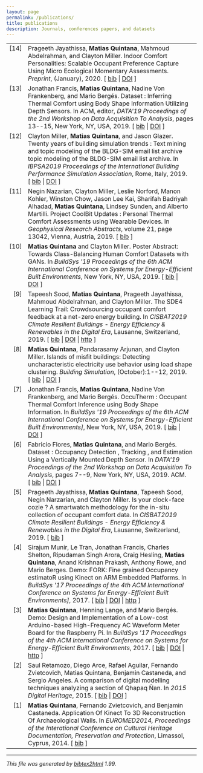 ```yaml
---
layout: page
permalink: /publications/
title: publications
description: Journals, conferences papers, and datasets
---
```

<html>

<head>
<title>Publications</title>
</head>

<body>

<!-- This document was automatically generated with bibtex2html 1.99
     (see http://www.lri.fr/~filliatr/bibtex2html/),
     with the following command:
     bibtex2html --revkeys --sort-by-date -r --no-abstract --no-keywords -o _pages/publications /Users/matias/Dropbox/MendeleyBibTeX/Publications.bib  -->


<table>

<tr valign="top">
<td align="right" class="bibtexnumber">
[<a name="Jayathissa2020">14</a>]
</td>
<td class="bibtexitem">
Prageeth Jayathissa, <strong>Matias Quintana</strong>, Mahmoud Abdelrahman, and Clayton Miller.
 Indoor Comfort Personalities: Scalable Occupant Preference Capture
  Using Micro Ecological Momentary Assessments.
 <em>Preprint</em>, (January), 2020.
[&nbsp;<a href="publications_bib/#Jayathissa2020">bib</a>&nbsp;| 
<a href="http://dx.doi.org/10.13140/RG.2.2.24901.60644">DOI</a>&nbsp;]

</td>
</tr>


<tr valign="top">
<td align="right" class="bibtexnumber">
[<a name="Francis2019_dataset">13</a>]
</td>
<td class="bibtexitem">
Jonathan Francis, <strong>Matias Quintana</strong>, Nadine&nbsp;Von Frankenberg, and Mario
  Berg&eacute;s.
 Dataset : Inferring Thermal Comfort using Body Shape Information
  Utilizing Depth Sensors.
 In ACM, editor, <em>DATA'19 Proceedings of the 2nd Workshop on Data
  Acquisition To Analysis</em>, pages 13--15, New York, NY, USA, 2019.
[&nbsp;<a href="publications_bib/#Francis2019_dataset">bib</a>&nbsp;| 
<a href="http://dx.doi.org/10.1145/3359427.3361915">DOI</a>&nbsp;]

</td>
</tr>


<tr valign="top">
<td align="right" class="bibtexnumber">
[<a name="Miller2019">12</a>]
</td>
<td class="bibtexitem">
Clayton Miller, <strong>Matias Quintana</strong>, and Jason Glazer.
 Twenty years of building simulation trends : Text mining and topic
  modeling of the BLDG-SIM email list archive topic modeling of the BLDG-SIM
  email list archive.
 In <em>IBPSA2019 Proceedings of the International Building
  Performance Simulation Association</em>, Rome, Italy, 2019.
[&nbsp;<a href="publications_bib/#Miller2019">bib</a>&nbsp;| 
<a href="http://dx.doi.org/10.13140/RG.2.2.24955.46885">DOI</a>&nbsp;]

</td>
</tr>


<tr valign="top">
<td align="right" class="bibtexnumber">
[<a name="Nazarian2019a">11</a>]
</td>
<td class="bibtexitem">
Negin Nazarian, Clayton Miller, Leslie Norford, Manon Kohler, Winston Chow,
  Jason&nbsp;Lee Kai, Sharifah&nbsp;Badriyah Alhadad, <strong>Matias Quintana</strong>, Lindsey Sunden,
  and Alberto Martilli.
 Project CoolBit Updates : Personal Thermal Comfort Assessments using
  Wearable Devices.
 In <em>Geophysical Research Abstracts</em>, volume&nbsp;21, page 13042,
  Vienna, Austria, 2019.
[&nbsp;<a href="publications_bib/#Nazarian2019a">bib</a>&nbsp;]

</td>
</tr>


<tr valign="top">
<td align="right" class="bibtexnumber">
[<a name="GAN-Quintana2019">10</a>]
</td>
<td class="bibtexitem">
<strong>Matias Quintana</strong> and Clayton Miller.
 Poster Abstract: Towards Class-Balancing Human Comfort Datasets with
  GANs.
 In <em>BuildSys '19 Proceedings of the 6th ACM International
  Conference on Systems for Energy-Efficient Built Environments</em>, New York, NY,
  USA, 2019.
[&nbsp;<a href="publications_bib/#GAN-Quintana2019">bib</a>&nbsp;| 
<a href="http://dx.doi.org/10.1145/3360322.3361016">DOI</a>&nbsp;]

</td>
</tr>


<tr valign="top">
<td align="right" class="bibtexnumber">
[<a name="Sood2019">9</a>]
</td>
<td class="bibtexitem">
Tapeesh Sood, <strong>Matias Quintana</strong>, Prageeth Jayathissa, Mahmoud Abdelrahman, and
  Clayton Miller.
 The SDE4 Learning Trail: Crowdsourcing occupant comfort feedback at
  a net-zero energy building.
 In <em>CISBAT2019 Climate Resilient Buildings - Energy Efficiency
  &amp; Renewables in the Digital Era</em>, Lausanne, Switzerland, 2019.
[&nbsp;<a href="publications_bib/#Sood2019">bib</a>&nbsp;| 
<a href="http://dx.doi.org/10.13140/RG.2.2.33265.12644">DOI</a>&nbsp;| 
<a href="http://learningtrail.me/">http</a>&nbsp;]

</td>
</tr>


<tr valign="top">
<td align="right" class="bibtexnumber">
[<a name="Quintana2019">8</a>]
</td>
<td class="bibtexitem">
<strong>Matias Quintana</strong>, Pandarasamy Arjunan, and Clayton Miller.
 Islands of misfit buildings: Detecting uncharacteristic electricity
  use behavior using load shape clustering.
 <em>Building Simulation</em>, (October):1--12, 2019.
[&nbsp;<a href="publications_bib/#Quintana2019">bib</a>&nbsp;| 
<a href="http://dx.doi.org/10.13140/RG.2.2.11489.86883">DOI</a>&nbsp;]

</td>
</tr>


<tr valign="top">
<td align="right" class="bibtexnumber">
[<a name="tcs2019">7</a>]
</td>
<td class="bibtexitem">
Jonathan Francis, <strong>Matias Quintana</strong>, Nadine&nbsp;Von Frankenberg, and Mario
  Berg&eacute;s.
 OccuTherm : Occupant Thermal Comfort Inference using Body Shape
  Information.
 In <em>BuildSys '19 Proceedings of the 6th ACM International
  Conference on Systems for Energy-Efficient Built Environments]</em>, New York,
  NY, USA, 2019.
[&nbsp;<a href="publications_bib/#tcs2019">bib</a>&nbsp;| 
<a href="http://dx.doi.org/10.1145/3360322.3360858">DOI</a>&nbsp;]

</td>
</tr>


<tr valign="top">
<td align="right" class="bibtexnumber">
[<a name="Flores2019">6</a>]
</td>
<td class="bibtexitem">
Fabricio Flores, <strong>Matias Quintana</strong>, and Mario Berg&eacute;s.
 Dataset : Occupancy Detection , Tracking , and Estimation Using a
  Vertically Mounted Depth Sensor.
 In <em>DATA'19 Proceedings of the 2nd Workshop on Data Acquisition
  To Analysis</em>, pages 7--9, New York, NY, USA, 2019. ACM.
[&nbsp;<a href="publications_bib/#Flores2019">bib</a>&nbsp;| 
<a href="http://dx.doi.org/10.1145/3359427.3361916">DOI</a>&nbsp;]

</td>
</tr>


<tr valign="top">
<td align="right" class="bibtexnumber">
[<a name="cozie">5</a>]
</td>
<td class="bibtexitem">
Prageeth Jayathissa, <strong>Matias Quintana</strong>, Tapeesh Sood, Negin Narzarian, and
  Clayton Miller.
 Is your clock-face cozie ? A smartwatch methodology for the in-situ
  collection of occupant comfort data.
 In <em>CISBAT2019 Climate Resilient Buildings - Energy Efficiency
  &amp; Renewables in the Digital Era</em>, Lausanne, Switzerland, 2019.
[&nbsp;<a href="publications_bib/#cozie">bib</a>&nbsp;]

</td>
</tr>


<tr valign="top">
<td align="right" class="bibtexnumber">
[<a name="Munir2017_demo">4</a>]
</td>
<td class="bibtexitem">
Sirajum Munir, Le&nbsp;Tran, Jonathan Francis, Charles Shelton, Ripudaman Singh
  Arora, Craig Hesling, <strong>Matias Quintana</strong>, Anand Krishnan Prakash, Anthony
  Rowe, and Mario Berges.
 Demo: FORK: Fine grained Occupancy estimatoR using Kinect on ARM
  Embedded Platforms.
 In <em>BuildSys '17 Proceedings of the 4th ACM International
  Conference on Systems for Energy-Efficient Built Environments]</em>, 2017.
[&nbsp;<a href="publications_bib/#Munir2017_demo">bib</a>&nbsp;| 
<a href="http://dx.doi.org/10.1145/3137133.3141461">DOI</a>&nbsp;| 
<a href="https://doi.org/10.1145/3137133.3141461">http</a>&nbsp;]

</td>
</tr>


<tr valign="top">
<td align="right" class="bibtexnumber">
[<a name="Quintana">3</a>]
</td>
<td class="bibtexitem">
<strong>Matias Quintana</strong>, Henning Lange, and Mario Berg&eacute;s.
 Demo: Design and Implementation of a Low-cost Arduino-based
  High-Frequency AC Waveform Meter Board for the Raspberry Pi.
 In <em>BuildSys '17 Proceedings of the 4th ACM International
  Conference on Systems for Energy-Efficient Built Environments</em>, 2017.
[&nbsp;<a href="publications_bib/#Quintana">bib</a>&nbsp;| 
<a href="http://dx.doi.org/10.1145/3137133.3141441">DOI</a>&nbsp;| 
<a href="https://doi.org/10.1145/3137133.3141441">http</a>&nbsp;]

</td>
</tr>


<tr valign="top">
<td align="right" class="bibtexnumber">
[<a name="Retamozo2015a">2</a>]
</td>
<td class="bibtexitem">
Saul Retamozo, Diego Arce, Rafael Aguilar, Fernando Zvietcovich, Matias
  Quintana, Benjamin Castaneda, and Sergio Angeles.
 A comparison of digital modelling techniques analyzing a section of
  Qhapaq &Ntilde;an.
 In <em>2015 Digital Heritage</em>, 2015.
[&nbsp;<a href="publications_bib/#Retamozo2015a">bib</a>&nbsp;| 
<a href="http://dx.doi.org/10.1109/DigitalHeritage.2015.7413856">DOI</a>&nbsp;]

</td>
</tr>


<tr valign="top">
<td align="right" class="bibtexnumber">
[<a name="Quintanaa">1</a>]
</td>
<td class="bibtexitem">
<strong>Matias Quintana</strong>, Fernando Zvietcovich, and Benjamin Castaneda.
 Application Of Kinect To 3D Reconstruction Of Archaeological Walls.
 In <em>EUROMED2014, Proceedings of the Interational Conference on
  Cultural Heritage Documentation, Preservation and Protection</em>, Limassol,
  Cyprus, 2014.
[&nbsp;<a href="publications_bib/#Quintanaa">bib</a>&nbsp;]

</td>
</tr>
</table><hr><p><em>This file was generated by
<a href="http://www.lri.fr/~filliatr/bibtex2html/">bibtex2html</a> 1.99.</em></p>
</body>
</html>
